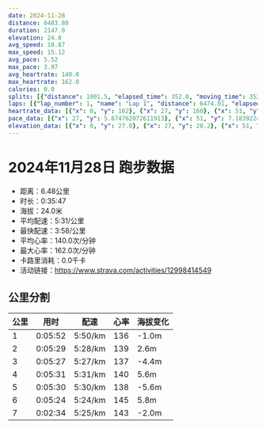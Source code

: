 ```yaml
---
date: 2024-11-28
distance: 6483.80
duration: 2147.0
elevation: 24.0
avg_speed: 10.87
max_speed: 15.12
avg_pace: 5.52
max_pace: 3.97
avg_heartrate: 140.0
max_heartrate: 162.0
calories: 0.0
splits: [{"distance": 1001.5, "elapsed_time": 352.0, "moving_time": 352.0, "average_speed": 2.85, "pace": 5.847964912280701, "average_heartrate": 136.60171919770772, "elevation_difference": -1.0, "split_number": 1}, {"distance": 1001.1, "elapsed_time": 329.0, "moving_time": 329.0, "average_speed": 3.04, "pace": 5.482467105263157, "average_heartrate": 139.4498480243161, "elevation_difference": 2.6, "split_number": 2}, {"distance": 997.9, "elapsed_time": 327.0, "moving_time": 327.0, "average_speed": 3.05, "pace": 5.464491803278689, "average_heartrate": 137.36391437308868, "elevation_difference": -4.4, "split_number": 3}, {"distance": 1000.7, "elapsed_time": 331.0, "moving_time": 331.0, "average_speed": 3.02, "pace": 5.518774834437085, "average_heartrate": 140.31117824773415, "elevation_difference": 5.6, "split_number": 4}, {"distance": 1001.5, "elapsed_time": 330.0, "moving_time": 330.0, "average_speed": 3.03, "pace": 5.50056105610561, "average_heartrate": 138.8090909090909, "elevation_difference": -5.6, "split_number": 5}, {"distance": 999.1, "elapsed_time": 324.0, "moving_time": 324.0, "average_speed": 3.08, "pace": 5.411266233766233, "average_heartrate": 145.91358024691357, "elevation_difference": 5.8, "split_number": 6}, {"distance": 472.2, "elapsed_time": 158.0, "moving_time": 154.0, "average_speed": 3.07, "pace": 5.428892508143322, "average_heartrate": 143.7987012987013, "elevation_difference": -2.0, "split_number": 7}]
laps: [{"lap_number": 1, "name": "Lap 1", "distance": 6474.01, "elapsed_time": 2150.0, "moving_time": 2150.0, "average_speed": 3.01, "pace": 5.537109634551495, "average_heartrate": 139.97, "max_heartrate": 162, "start_date": "2024-11-28 06:18:37+00:00", "elevation_difference": 24.0}]
heartrate_data: [{"x": 0, "y": 162}, {"x": 27, "y": 160}, {"x": 51, "y": 124}, {"x": 74, "y": 128}, {"x": 97, "y": 131}, {"x": 119, "y": 135}, {"x": 142, "y": 139}, {"x": 165, "y": 134}, {"x": 188, "y": 133}, {"x": 210, "y": 138}, {"x": 231, "y": 135}, {"x": 253, "y": 130}, {"x": 275, "y": 130}, {"x": 297, "y": 133}, {"x": 319, "y": 133}, {"x": 342, "y": 137}, {"x": 363, "y": 137}, {"x": 385, "y": 140}, {"x": 407, "y": 139}, {"x": 428, "y": 140}, {"x": 449, "y": 144}, {"x": 472, "y": 141}, {"x": 494, "y": 140}, {"x": 515, "y": 144}, {"x": 536, "y": 144}, {"x": 557, "y": 135}, {"x": 577, "y": 137}, {"x": 599, "y": 136}, {"x": 619, "y": 136}, {"x": 640, "y": 136}, {"x": 662, "y": 137}, {"x": 683, "y": 138}, {"x": 704, "y": 139}, {"x": 726, "y": 138}, {"x": 747, "y": 138}, {"x": 768, "y": 136}, {"x": 790, "y": 135}, {"x": 810, "y": 136}, {"x": 832, "y": 136}, {"x": 853, "y": 139}, {"x": 875, "y": 138}, {"x": 896, "y": 138}, {"x": 918, "y": 139}, {"x": 938, "y": 137}, {"x": 959, "y": 140}, {"x": 981, "y": 136}, {"x": 1001, "y": 140}, {"x": 1024, "y": 137}, {"x": 1046, "y": 137}, {"x": 1068, "y": 139}, {"x": 1091, "y": 137}, {"x": 1111, "y": 137}, {"x": 1134, "y": 142}, {"x": 1154, "y": 143}, {"x": 1176, "y": 141}, {"x": 1198, "y": 146}, {"x": 1220, "y": 146}, {"x": 1241, "y": 145}, {"x": 1262, "y": 141}, {"x": 1281, "y": 139}, {"x": 1302, "y": 136}, {"x": 1323, "y": 136}, {"x": 1344, "y": 142}, {"x": 1365, "y": 141}, {"x": 1387, "y": 138}, {"x": 1408, "y": 139}, {"x": 1429, "y": 138}, {"x": 1451, "y": 135}, {"x": 1472, "y": 137}, {"x": 1493, "y": 138}, {"x": 1516, "y": 135}, {"x": 1538, "y": 137}, {"x": 1561, "y": 141}, {"x": 1582, "y": 138}, {"x": 1603, "y": 140}, {"x": 1624, "y": 141}, {"x": 1644, "y": 143}, {"x": 1665, "y": 141}, {"x": 1686, "y": 143}, {"x": 1707, "y": 138}, {"x": 1730, "y": 142}, {"x": 1752, "y": 144}, {"x": 1772, "y": 145}, {"x": 1794, "y": 144}, {"x": 1816, "y": 145}, {"x": 1837, "y": 150}, {"x": 1857, "y": 149}, {"x": 1878, "y": 149}, {"x": 1899, "y": 150}, {"x": 1920, "y": 151}, {"x": 1941, "y": 152}, {"x": 1960, "y": 146}, {"x": 1981, "y": 146}, {"x": 2001, "y": 144}, {"x": 2022, "y": 144}, {"x": 2043, "y": 142}, {"x": 2064, "y": 146}, {"x": 2086, "y": 144}, {"x": 2108, "y": 143}, {"x": 2129, "y": 143}]
pace_data: [{"x": 27, "y": 5.874762072611913}, {"x": 51, "y": 7.183922413793104}, {"x": 74, "y": 5.518774834437085}, {"x": 97, "y": 5.787048611111111}, {"x": 119, "y": 6.613769841269841}, {"x": 142, "y": 6.73946623534169}, {"x": 165, "y": 5.787048611111111}, {"x": 188, "y": 5.7610438990667125}, {"x": 210, "y": 5.668945578231292}, {"x": 231, "y": 5.747137931034483}, {"x": 253, "y": 4.912083701738874}, {"x": 275, "y": 6.344385230300723}, {"x": 297, "y": 5.773016972635954}, {"x": 319, "y": 5.967311134980307}, {"x": 342, "y": 5.910177304964539}, {"x": 363, "y": 5.203465501092725}, {"x": 385, "y": 5.241100628930817}, {"x": 407, "y": 4.56246920339447}, {"x": 428, "y": 5.747137931034483}, {"x": 449, "y": 4.9900299401197605}, {"x": 472, "y": 6.313143939393939}, {"x": 494, "y": 5.5555666666666665}, {"x": 515, "y": 6.111734506784011}, {"x": 536, "y": 5.446633986928104}, {"x": 557, "y": 6.023382724972895}, {"x": 577, "y": 5.274272151898733}, {"x": 599, "y": 5.9460221191580445}, {"x": 619, "y": 5.307866242038216}, {"x": 640, "y": 6.452458381726673}, {"x": 662, "y": 5.020090361445783}, {"x": 683, "y": 5.506012553683514}, {"x": 704, "y": 5.208343749999999}, {"x": 726, "y": 5.630641891891892}, {"x": 747, "y": 5.459122174909925}, {"x": 768, "y": 5.359067524115756}, {"x": 790, "y": 5.341891025641025}, {"x": 810, "y": 5.307866242038216}, {"x": 832, "y": 5.688293515358361}, {"x": 853, "y": 5.459122174909925}, {"x": 875, "y": 6.59544914918876}, {"x": 896, "y": 4.912083701738874}, {"x": 918, "y": 4.816965317919075}, {"x": 938, "y": 5.187270463741052}, {"x": 959, "y": 4.681657303370786}, {"x": 981, "y": 5.341891025641025}, {"x": 1001, "y": 3.9805827561499876}, {"x": 1024, "y": 5.721489872983179}, {"x": 1046, "y": 6.082737226277371}, {"x": 1068, "y": 5.611683501683501}, {"x": 1091, "y": 6.001692473892689}, {"x": 1111, "y": 4.979593665969524}, {"x": 1134, "y": 7.122521367521367}, {"x": 1154, "y": 5.144043209876543}, {"x": 1176, "y": 6.265676691729323}, {"x": 1198, "y": 4.340286458333333}, {"x": 1220, "y": 5.19697536638603}, {"x": 1241, "y": 4.960327380952381}, {"x": 1262, "y": 5.307866242038216}, {"x": 1281, "y": 5.081310975609756}, {"x": 1302, "y": 5.175993788819875}, {"x": 1323, "y": 5.020090361445783}, {"x": 1344, "y": 5.411266233766233}, {"x": 1365, "y": 5.081310975609756}, {"x": 1387, "y": 5.518774834437085}, {"x": 1408, "y": 5.5555666666666665}, {"x": 1429, "y": 5.219761979329784}, {"x": 1451, "y": 6.111734506784011}, {"x": 1472, "y": 5.411266233766233}, {"x": 1493, "y": 7.00281512605042}, {"x": 1516, "y": 5.787048611111111}, {"x": 1538, "y": 5.009528103396453}, {"x": 1561, "y": 6.082737226277371}, {"x": 1582, "y": 5.592852348993288}, {"x": 1603, "y": 5.208343749999999}, {"x": 1624, "y": 5.19697536638603}, {"x": 1644, "y": 4.9900299401197605}, {"x": 1665, "y": 4.717435607132749}, {"x": 1686, "y": 5.833636681834091}, {"x": 1707, "y": 5.030697253244792}, {"x": 1730, "y": 6.010349801658853}, {"x": 1752, "y": 6.20271678451805}, {"x": 1772, "y": 5.307866242038216}, {"x": 1794, "y": 5.175993788819875}, {"x": 1816, "y": 4.708107344632768}, {"x": 1837, "y": 5.155180946489328}, {"x": 1857, "y": 4.873304093567251}, {"x": 1878, "y": 5.123486012911158}, {"x": 1899, "y": 4.694845070422535}, {"x": 1920, "y": 5.531596415532691}, {"x": 1941, "y": 5.020090361445783}, {"x": 1960, "y": 4.798934638640945}, {"x": 1981, "y": 4.960327380952381}, {"x": 2001, "y": 5.376354838709677}, {"x": 2022, "y": 4.960327380952381}, {"x": 2043, "y": 5.101530456075911}, {"x": 2064, "y": 5.341891025641025}, {"x": 2086, "y": 5.617357600269632}, {"x": 2108, "y": 5.518774834437085}, {"x": 2129, "y": 6.685399117529081}]
elevation_data: [{"x": 0, "y": 27.8}, {"x": 27, "y": 28.2}, {"x": 51, "y": 27.2}, {"x": 74, "y": 26.8}, {"x": 97, "y": 26.8}, {"x": 119, "y": 26.8}, {"x": 142, "y": 26.6}, {"x": 165, "y": 26.8}, {"x": 188, "y": 26.4}, {"x": 210, "y": 25.6}, {"x": 231, "y": 25.4}, {"x": 253, "y": 25.2}, {"x": 275, "y": 24.8}, {"x": 297, "y": 25.0}, {"x": 319, "y": 25.6}, {"x": 342, "y": 26.4}, {"x": 363, "y": 27.2}, {"x": 385, "y": 28.6}, {"x": 407, "y": 29.8}, {"x": 428, "y": 30.8}, {"x": 449, "y": 30.8}, {"x": 472, "y": 31.4}, {"x": 494, "y": 32.6}, {"x": 515, "y": 32.6}, {"x": 536, "y": 31.8}, {"x": 557, "y": 31.6}, {"x": 577, "y": 31.4}, {"x": 599, "y": 30.8}, {"x": 619, "y": 31.0}, {"x": 640, "y": 30.8}, {"x": 662, "y": 30.2}, {"x": 683, "y": 29.2}, {"x": 704, "y": 28.8}, {"x": 726, "y": 28.4}, {"x": 747, "y": 27.6}, {"x": 768, "y": 26.8}, {"x": 790, "y": 26.6}, {"x": 810, "y": 27.0}, {"x": 832, "y": 26.8}, {"x": 853, "y": 26.8}, {"x": 875, "y": 26.2}, {"x": 896, "y": 26.0}, {"x": 918, "y": 25.8}, {"x": 938, "y": 25.8}, {"x": 959, "y": 25.2}, {"x": 981, "y": 24.8}, {"x": 1001, "y": 25.0}, {"x": 1024, "y": 25.6}, {"x": 1046, "y": 26.2}, {"x": 1068, "y": 27.2}, {"x": 1091, "y": 28.6}, {"x": 1111, "y": 29.8}, {"x": 1134, "y": 30.6}, {"x": 1154, "y": 31.0}, {"x": 1176, "y": 31.6}, {"x": 1198, "y": 32.6}, {"x": 1220, "y": 32.8}, {"x": 1241, "y": 31.8}, {"x": 1262, "y": 31.6}, {"x": 1281, "y": 31.4}, {"x": 1302, "y": 31.0}, {"x": 1323, "y": 30.8}, {"x": 1344, "y": 30.6}, {"x": 1365, "y": 30.4}, {"x": 1387, "y": 29.4}, {"x": 1408, "y": 28.8}, {"x": 1429, "y": 28.4}, {"x": 1451, "y": 27.6}, {"x": 1472, "y": 26.8}, {"x": 1493, "y": 26.8}, {"x": 1516, "y": 27.0}, {"x": 1538, "y": 27.0}, {"x": 1561, "y": 26.8}, {"x": 1582, "y": 27.2}, {"x": 1603, "y": 27.2}, {"x": 1624, "y": 26.2}, {"x": 1644, "y": 25.6}, {"x": 1665, "y": 25.2}, {"x": 1686, "y": 24.8}, {"x": 1707, "y": 25.2}, {"x": 1730, "y": 25.8}, {"x": 1752, "y": 26.4}, {"x": 1772, "y": 27.6}, {"x": 1794, "y": 28.8}, {"x": 1816, "y": 30.0}, {"x": 1837, "y": 30.8}, {"x": 1857, "y": 31.0}, {"x": 1878, "y": 31.4}, {"x": 1899, "y": 32.4}, {"x": 1920, "y": 32.6}, {"x": 1941, "y": 31.8}, {"x": 1960, "y": 31.4}, {"x": 1981, "y": 31.2}, {"x": 2001, "y": 30.6}, {"x": 2022, "y": 30.4}, {"x": 2043, "y": 30.2}, {"x": 2064, "y": 30.2}, {"x": 2086, "y": 29.4}, {"x": 2108, "y": 28.8}, {"x": 2129, "y": 28.8}]
---
```


# 2024年11月28日 跑步数据

- 距离：6.48公里
- 时长：0:35:47
- 海拔：24.0米
- 平均配速：5:31/公里
- 最快配速：3:58/公里
- 平均心率：140.0次/分钟
- 最大心率：162.0次/分钟
- 卡路里消耗：0.0千卡
- 活动链接：https://www.strava.com/activities/12998414549

## 公里分割

| 公里 | 用时 | 配速 | 心率 | 海拔变化 |
|------|------|------|------|------|
| 1 | 0:05:52 | 5:50/km | 136 | -1.0m |
| 2 | 0:05:29 | 5:28/km | 139 | 2.6m |
| 3 | 0:05:27 | 5:27/km | 137 | -4.4m |
| 4 | 0:05:31 | 5:31/km | 140 | 5.6m |
| 5 | 0:05:30 | 5:30/km | 138 | -5.6m |
| 6 | 0:05:24 | 5:24/km | 145 | 5.8m |
| 7 | 0:02:34 | 5:25/km | 143 | -2.0m |

